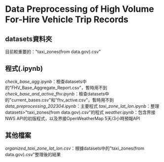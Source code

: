 # Data Preprocessing of High Volume For-Hire Vehicle Trip Records
## datasets資料夾
目前較重要的："taxi_zones(from data.gov).csv"
## 程式(.ipynb)
*check_base_agg.ipynb*：檢查datasets中的"FHV_Base_Aggregate_Report.csv"，暫時用不到
*check_base_and_active_fhv.ipynb*：檢查datasets中的"current_bases.csv"和"fhv_active.csv"，暫時用不到
*data_preprocessing_202304.ipynb*：主要程式
*taxi_zone_lat_lon.ipynb*：整理datasets>"taxi_zones(from data.gov).csv"的程式
*weather.ipynb*：包含界接NWS API的初版程式，以及界接OpenWeatherMap 5天/3小時預報API

## 其他檔案
*organized_taxi_zone_lat_lon.csv*：根據datasets中的"taxi_zones(from data.gov).csv"整理後的結果

